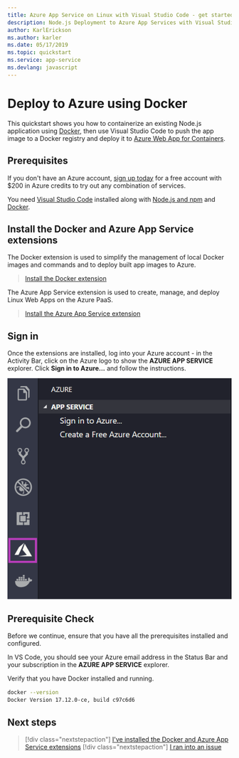 ```yaml
---
title: Azure App Service on Linux with Visual Studio Code - get started
description: Node.js Deployment to Azure App Services with Visual Studio Code
author: KarlErickson
ms.author: karler
ms.date: 05/17/2019
ms.topic: quickstart
ms.service: app-service
ms.devlang: javascript
---
```

# Deploy to Azure using Docker

This quickstart shows you how to containerize an existing Node.js application using [Docker](https://www.docker.com/), then use Visual Studio Code to push the app image to a Docker registry and deploy it to [Azure Web App for Containers](https://azure.microsoft.com/en-us/services/app-service/containers/).

## Prerequisites

If you don't have an Azure account, [sign up today](https://azure.microsoft.com/en-us/free/?utm_source=campaign&utm_campaign=vscode-tutorial-docker-extension&mktingSource=vscode-tutorial-docker-extension) for a free account with $200 in Azure credits to try out any combination of services.

You need [Visual Studio Code](https://code.visualstudio.com/) installed along with [Node.js and npm](https://nodejs.org/en/download) and [Docker](https://www.docker.com/community-edition).

## Install the Docker and Azure App Service extensions

The Docker extension is used to simplify the management of local Docker images and commands and to deploy built app images to Azure.

> <a class="tutorial-install-extension-btn" href="vscode:extension/PeterJausovec.vscode-docker">Install the Docker extension</a>

The Azure App Service extension is used to create, manage, and deploy Linux Web Apps on the Azure PaaS.

> <a class="tutorial-install-extension-btn" href="vscode:extension/ms-azuretools.vscode-azureappservice">Install the Azure App Service extension</a>

## Sign in

Once the extensions are installed, log into your Azure account - in the Activity Bar, click on the Azure logo to show the **AZURE APP SERVICE** explorer. Click **Sign in to Azure...** and follow the instructions.

![sign in to Azure](./media/tutorial-javascript-vscode/sign-in.png)

## Prerequisite Check

Before we continue, ensure that you have all the prerequisites installed and configured.

In VS Code, you should see your Azure email address in the Status Bar and your subscription in the **AZURE APP SERVICE** explorer.

Verify that you have Docker installed and running.

```bash
docker --version
Docker Version 17.12.0-ce, build c97c6d6
```

## Next steps

> [!div class="nextstepaction"]
> [I've installed the Docker and Azure App Service extensions](./tutorial-javascript-vscode-create-registry.md)
> [!div class="nextstepaction"]
> [I ran into an issue](https://www.research.net/r/PWZWZ52?tutorial=node-deployment-docker-extension&step=getting-started)
